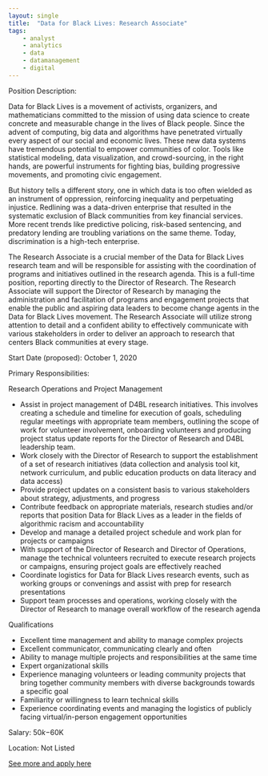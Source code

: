 ```yaml
---
layout: single
title:  "Data for Black Lives: Research Associate"
tags: 
    - analyst
    - analytics
    - data
    - datamanagement
    - digital
---
```

Position Description: 

Data for Black Lives is a movement of activists, organizers, and mathematicians committed to the mission of using data science to create concrete and measurable change in the lives of Black people. Since the advent of computing, big data and algorithms have penetrated virtually every aspect of our social and economic lives. These new data systems have tremendous potential to empower communities of color. Tools like statistical modeling, data visualization, and crowd-sourcing, in the right hands, are powerful instruments for fighting bias, building progressive movements, and promoting civic engagement.
 
But history tells a different story, one in which data is too often wielded as an instrument of oppression, reinforcing inequality and perpetuating injustice. Redlining was a data-driven enterprise that resulted in the systematic exclusion of Black communities from key financial services. More recent trends like predictive policing, risk-based sentencing, and predatory lending are troubling variations on the same theme. Today, discrimination is a high-tech enterprise. 

The Research Associate is a crucial member of the Data for Black Lives research team and will be responsible for assisting with the coordination of programs and initiatives outlined in the research agenda. This is a full-time position, reporting directly to the Director of Research. The Research Associate will support the Director of Research by managing the administration and facilitation of programs and engagement projects that enable the public and aspiring data leaders to become change agents in the Data for Black Lives movement. The Research Associate will utilize strong attention to detail and a confident ability to effectively communicate with various stakeholders in order to deliver an approach to research that centers Black communities at every stage.

Start Date (proposed): October 1, 2020

Primary Responsibilities: 

Research Operations and Project Management 
* Assist in project management of D4BL research initiatives. This involves creating a schedule and timeline for execution of goals, scheduling regular meetings with appropriate team members, outlining the scope of work for volunteer involvement, onboarding volunteers and producing project status update reports for the Director of Research and D4BL leadership team.
* Work closely with the Director of Research to support the establishment of a set of research initiatives (data collection and analysis tool kit, network curriculum, and public education products on data literacy and data access)
* Provide project updates on a consistent basis to various stakeholders about strategy, adjustments, and progress
* Contribute feedback on appropriate materials, research studies and/or reports that position Data for Black Lives as a leader in the fields of algorithmic racism and accountability
* Develop and manage a detailed project schedule and work plan for projects or campaigns
* With support of the Director of Research and Director of Operations, manage the technical volunteers recruited to execute research projects or campaigns, ensuring project goals are effectively reached 
* Coordinate logistics for Data for Black Lives research events, such as working groups or convenings and assist with prep for research presentations 
* Support team processes and operations, working closely with the Director of Research to manage overall workflow of the research agenda

Qualifications 
* Excellent time management and ability to manage complex projects
* Excellent communicator, communicating clearly and often
* Ability to manage multiple projects and responsibilities at the same time
* Expert organizational skills
* Experience managing volunteers or leading community projects that bring together community members with diverse backgrounds towards a specific goal
* Familiarity or willingness to learn technical skills 
* Experience coordinating events and managing the logistics of publicly facing virtual/in-person engagement opportunities


Salary: $50k-$60K

Location: Not Listed


[See more and apply here](https://docs.google.com/document/d/1Gl0GFpTa7Ju2GYthDgo4xeidp_2DDkxIu38ogw9Sgfw/edit)
